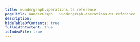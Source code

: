 ```yaml
---
title: wundergraph.operations.ts reference
pageTitle: WunderGraph - wundergraph.operations.ts reference
description:
hideTableOfContents: true
fullWidthContent: true
isIndexFile: true
---
```

